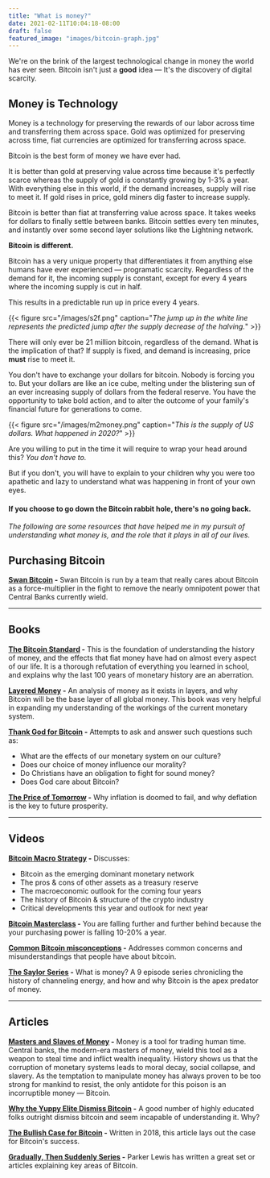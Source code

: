 ```yaml
---
title: "What is money?"
date: 2021-02-11T10:04:18-08:00
draft: false
featured_image: "images/bitcoin-graph.jpg"
---
```


We're on the brink of the largest technological change in money the world has ever seen. Bitcoin isn't just a **good** idea — It's the discovery of digital scarcity.


## Money is Technology
Money is a technology for preserving the rewards of our labor across time
and transferring them across space. Gold was optimized for preserving
across time, fiat currencies are optimized for transferring across space. 

Bitcoin is the best form of money we have ever had.

It is better than gold at preserving value across time because it's perfectly scarce whereas the supply of gold is constantly growing by 1-3% a year. With everything else in this world, if the demand increases, supply will rise to meet it. If gold rises in price, gold miners dig faster to increase supply.

Bitcoin is better than fiat at transferring value across space. It takes weeks for dollars to finally settle between banks. Bitcoin settles every ten minutes, and instantly over some second layer solutions like the Lightning network.

**Bitcoin is different.**

Bitcoin has a very unique property that differentiates it from anything else humans have ever experienced — programatic scarcity.
Regardless of the demand for it, the incoming supply is constant, except for every 4 years where the incoming supply is cut in half. 

This results in a predictable run up in price every 4 years.

{{< figure src="/images/s2f.png" caption="*The jump up in the white line represents the predicted jump after the supply decrease of the halving.*" >}}


There will only ever be 21 million bitcoin, regardless of the demand. What is the implication of that? If supply is fixed, and demand is increasing, price **must** rise to meet it.

You don't have to exchange your dollars for bitcoin. Nobody is forcing you to. But your dollars are like an ice cube, melting under the blistering sun of an ever increasing supply of dollars from the federal reserve. You have the opportunity to take bold action, and to alter the outcome of your family's financial future for generations to come.


{{< figure src="/images/m2money.png" caption="*This is the supply of US dollars. What happened in 2020?*" >}}

Are you willing to put in the time it will require to wrap your head around this? *You don't have to.*

But if you don't, you will have to explain to your children why you were too apathetic and lazy to understand what was happening in front of your own eyes.


#### If you choose to go down the Bitcoin rabbit hole, there's no going back.

*The following are some resources that have helped me in my pursuit of understanding what money is, and the role that it plays in all of our lives.*

## Purchasing Bitcoin
**[Swan Bitcoin]("https://swanbitcoin.com/liftedkilt") -**
Swan Bitcoin is run by a team that really cares about Bitcoin as a force-multiplier in the fight to remove the nearly omnipotent power that Central Banks currently wield.

---

## Books


**[The Bitcoin Standard]("https://amzn.to/3jDLn3Y") -**
This is the foundation of understanding the history of money, and the effects that fiat money have had on almost every aspect of our life. It is a thorough refutation of everything you learned in school, and explains why the last 100 years of monetary history are an aberration.


**[Layered Money]("https://amzn.to/3rFTiR5") -**
An analysis of money as it exists in layers, and why Bitcoin will be the base layer of all global money. This book was very helpful in expanding my understanding of the workings of the current monetary system.


**[Thank God for Bitcoin]("https://amzn.to/3tO3sAO") -**
Attempts to ask and answer such questions such as: 
- What are the effects of our monetary system on our culture?
- Does our choice of money influence our morality?
- Do Christians have an obligation to fight for sound money?
- Does God care about Bitcoin?


**[The Price of Tomorrow]("https://amzn.to/3pcIdFw") -**
Why inflation is doomed to fail, and why deflation is the key to future prosperity.


---

## Videos

**[Bitcoin Macro Strategy]("https://www.youtube.com/watch?v=NoobUKNttmw") -** 
Discusses:
- Bitcoin as the emerging dominant monetary network
- The pros & cons of other assets as a treasury reserve
- The macroeconomic outlook for the coming four years
- The history of Bitcoin & structure of the crypto industry
- Critical developments this year and outlook for next year

**[Bitcoin Masterclass]("https://www.youtube.com/watch?v=jwgOVPJ2FnU") -**
You are falling further and further behind because the your purchasing power is falling 10-20% a year.

**[Common Bitcoin misconceptions]("https://www.youtube.com/watch?v=AVpVcOwh2Og") -**
Addresses common concerns and misunderstandings that people have about bitcoin.

**[The Saylor Series]("https://www.youtube.com/playlist?list=PL2jAZ0x9H0bRvoNt1xNJWYa9_8_an03h0") -** 
What is money? A 9 episode series chronicling the history of channeling energy, and how and why Bitcoin is the apex predator of money.


---

## Articles

**[Masters and Slaves of Money]("https://breedlove22.medium.com/masters-and-slaves-of-money-255ecc93404f") -** Money is a tool for trading human time. Central banks, the modern-era masters of money, wield this tool as a weapon to steal time and inflict wealth inequality. History shows us that the corruption of monetary systems leads to moral decay, social collapse, and slavery. As the temptation to manipulate money has always proven to be too strong for mankind to resist, the only antidote for this poison is an incorruptible money — Bitcoin.


**[Why the Yuppy Elite Dismiss Bitcoin]("https://www.citadel21.com/why-the-yuppie-elite-dismiss-bitcoin") -** A good number of highly educated folks outright dismiss bitcoin and seem incapable of understanding it. Why?

**[The Bullish Case for Bitcoin]("https://vijayboyapati.medium.com/the-bullish-case-for-bitcoin-6ecc8bdecc1") -** Written in 2018, this article lays out the case for Bitcoin's success.

**[Gradually, Then Suddenly Series]("https://unchained-capital.com/blog/dollar-crisis-to-bitcoin/") -** Parker Lewis has written a great set or articles explaining key areas of Bitcoin.
